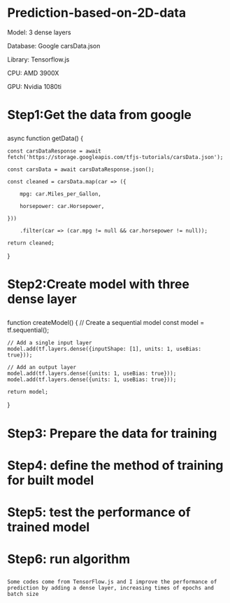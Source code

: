 # Prediction-based-on-2D-data

<p>Model: 3 dense layers</p>
    <p>Database: Google carsData.json</p>
    <p>Library: Tensorflow.js</p>
    <p>CPU: AMD 3900X</p>
    <p>GPU: Nvidia 1080ti</p>
    
#    <p>Step1:Get the data from google</p>
async function getData() {

    const carsDataResponse = await fetch('https://storage.googleapis.com/tfjs-tutorials/carsData.json');
    
    const carsData = await carsDataResponse.json();
    
    const cleaned = carsData.map(car => ({
    
        mpg: car.Miles_per_Gallon,
        
        horsepower: car.Horsepower,
        
    }))
    
        .filter(car => (car.mpg != null && car.horsepower != null));

    return cleaned;
    
}
#    <p>Step2:Create model with three dense layer</p>

function createModel() {
    // Create a sequential model
    const model = tf.sequential();

    // Add a single input layer
    model.add(tf.layers.dense({inputShape: [1], units: 1, useBias: true}));

    // Add an output layer
    model.add(tf.layers.dense({units: 1, useBias: true}));
    model.add(tf.layers.dense({units: 1, useBias: true}));

    return model;
}

#    <p>Step3: Prepare the data for training</p>

#    <p>Step4: define the method of training for built model</p>

#    <p>Step5: test the performance of trained model</p>

#    <p>Step6: run algorithm</p>



    Some codes come from TensorFlow.js and I improve the performance of prediction by adding a dense layer, increasing times of epochs and batch size
